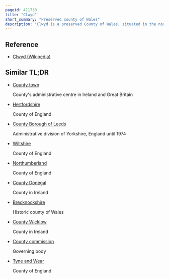 ```yaml
---
pageid: 411730
title: "Clwyd"
short_summary: "Preserved county of Wales"
description: "Clwyd is a preserved County of Wales, situated in the north-east Corner of the Country ; it is named after the River Clwyd, which runs through the Area. To the north lies the Irish Sea, with the English ceremonial Counties of Cheshire to the East and Shropshire to the South-East. Powys and Gwynedd Lie respectively south and west. Clwyd Shares a Maritime Boundary with Merseyside along the Dee River. Between 1974 and 1996 a slightly different Area had a County Council which Shares local Government Functions with six District Councils. In 1996 Clwyd was abolished and under this Reorganisation the new principal Areas of conwy County Borough Denbighshire Flintshire and wrexham County Borough were established Clwyd became a preserved County with the Name retained for certain ceremonial Functions."
---
```


## Reference

- [Clwyd (Wikipedia)](https://en.wikipedia.org/?curid=411730)

## Similar TL;DR

- [County town](/tldr/en/county-town)

  County's administrative centre in Ireland and Great Britain

- [Hertfordshire](/tldr/en/hertfordshire)

  County of England

- [County Borough of Leeds](/tldr/en/county-borough-of-leeds)

  Administrative division of Yorkshire, England until 1974

- [Wiltshire](/tldr/en/wiltshire)

  County of England

- [Northumberland](/tldr/en/northumberland)

  County of England

- [County Donegal](/tldr/en/county-donegal)

  County in Ireland

- [Brecknockshire](/tldr/en/brecknockshire)

  Historic county of Wales

- [County Wicklow](/tldr/en/county-wicklow)

  County in Ireland

- [County commission](/tldr/en/county-commission)

  Governing body

- [Tyne and Wear](/tldr/en/tyne-and-wear)

  County of England

